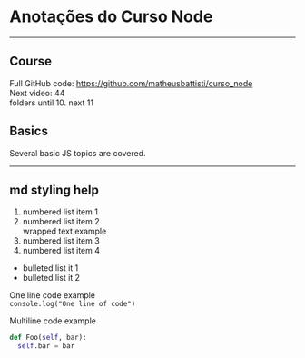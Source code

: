 # Anotações do Curso Node

---

## Course

Full GitHub code: https://github.com/matheusbattisti/curso_node \
Next video: 44 \
folders until 10. next 11

## Basics

Several basic JS topics are covered.

---

## md styling help

1.  numbered list item 1
1.  numbered list item 2\
    wrapped text example
1.  numbered list item 3
1.  numbered list item 4

- bulleted list it 1
- bulleted list it 2

One line code example \
`console.log("One line of code")`

Multiline code example

```python
def Foo(self, bar):
  self.bar = bar
```
